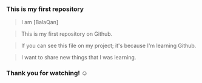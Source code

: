  ### This is my first repository ###

 >I am [BalaQan]

 >This is my first repository on Github.

 >If you can see this file on my project; it's because I'm learning Github.

 >I want to share new things that I was learning.


  ### Thank you for watching! ☺ ###
